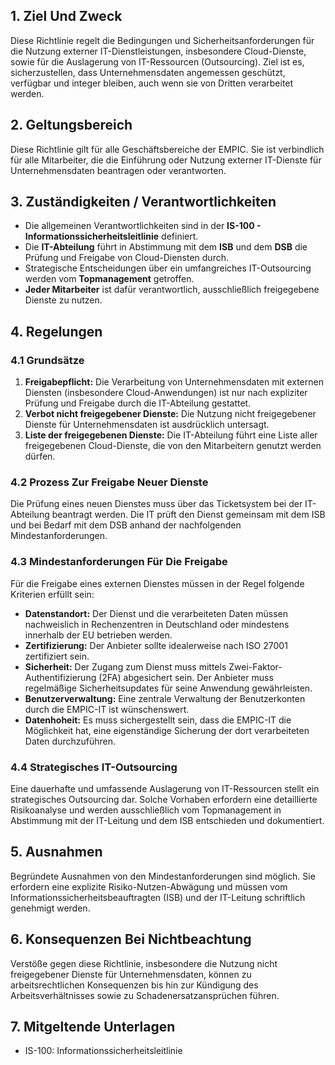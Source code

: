 ## **1. Ziel Und Zweck**

Diese Richtlinie regelt die Bedingungen und Sicherheitsanforderungen für die Nutzung externer IT-Dienstleistungen, insbesondere Cloud-Dienste, sowie für die Auslagerung von IT-Ressourcen (Outsourcing). Ziel ist es, sicherzustellen, dass Unternehmensdaten angemessen geschützt, verfügbar und integer bleiben, auch wenn sie von Dritten verarbeitet werden.

## **2. Geltungsbereich**

Diese Richtlinie gilt für alle Geschäftsbereiche der EMPIC. Sie ist verbindlich für alle Mitarbeiter, die die Einführung oder Nutzung externer IT-Dienste für Unternehmensdaten beantragen oder verantworten.

## **3. Zuständigkeiten / Verantwortlichkeiten**

- Die allgemeinen Verantwortlichkeiten sind in der **IS-100 - Informationssicherheitsleitlinie** definiert.    
- Die **IT-Abteilung** führt in Abstimmung mit dem **ISB** und dem **DSB** die Prüfung und Freigabe von Cloud-Diensten durch.
- Strategische Entscheidungen über ein umfangreiches IT-Outsourcing werden vom **Topmanagement** getroffen.
- **Jeder Mitarbeiter** ist dafür verantwortlich, ausschließlich freigegebene Dienste zu nutzen.

## **4. Regelungen**

### **4.1 Grundsätze**

1. **Freigabepflicht:** Die Verarbeitung von Unternehmensdaten mit externen Diensten (insbesondere Cloud-Anwendungen) ist nur nach expliziter Prüfung und Freigabe durch die IT-Abteilung gestattet.
2. **Verbot nicht freigegebener Dienste:** Die Nutzung nicht freigegebener Dienste für Unternehmensdaten ist ausdrücklich untersagt.
3. **Liste der freigegebenen Dienste:** Die IT-Abteilung führt eine Liste aller freigegebenen Cloud-Dienste, die von den Mitarbeitern genutzt werden dürfen.

### **4.2 Prozess Zur Freigabe Neuer Dienste**

Die Prüfung eines neuen Dienstes muss über das Ticketsystem bei der IT-Abteilung beantragt werden. Die IT prüft den Dienst gemeinsam mit dem ISB und bei Bedarf mit dem DSB anhand der nachfolgenden Mindestanforderungen.

### **4.3 Mindestanforderungen Für Die Freigabe**

Für die Freigabe eines externen Dienstes müssen in der Regel folgende Kriterien erfüllt sein:

- **Datenstandort:** Der Dienst und die verarbeiteten Daten müssen nachweislich in Rechenzentren in Deutschland oder mindestens innerhalb der EU betrieben werden.
- **Zertifizierung:** Der Anbieter sollte idealerweise nach ISO 27001 zertifiziert sein.
- **Sicherheit:** Der Zugang zum Dienst muss mittels Zwei-Faktor-Authentifizierung (2FA) abgesichert sein. Der Anbieter muss regelmäßige Sicherheitsupdates für seine Anwendung gewährleisten.
- **Benutzerverwaltung:** Eine zentrale Verwaltung der Benutzerkonten durch die EMPIC-IT ist wünschenswert.
- **Datenhoheit:** Es muss sichergestellt sein, dass die EMPIC-IT die Möglichkeit hat, eine eigenständige Sicherung der dort verarbeiteten Daten durchzuführen.

### **4.4 Strategisches IT-Outsourcing**

Eine dauerhafte und umfassende Auslagerung von IT-Ressourcen stellt ein strategisches Outsourcing dar. Solche Vorhaben erfordern eine detaillierte Risikoanalyse und werden ausschließlich vom Topmanagement in Abstimmung mit der IT-Leitung und dem ISB entschieden und dokumentiert.

## **5. Ausnahmen**

Begründete Ausnahmen von den Mindestanforderungen sind möglich. Sie erfordern eine explizite Risiko-Nutzen-Abwägung und müssen vom Informationssicherheitsbeauftragten (ISB) und der IT-Leitung schriftlich genehmigt werden.

## **6. Konsequenzen Bei Nichtbeachtung**

Verstöße gegen diese Richtlinie, insbesondere die Nutzung nicht freigegebener Dienste für Unternehmensdaten, können zu arbeitsrechtlichen Konsequenzen bis hin zur Kündigung des Arbeitsverhältnisses sowie zu Schadenersatzansprüchen führen.

## **7. Mitgeltende Unterlagen**

- IS-100: Informationssicherheitsleitlinie